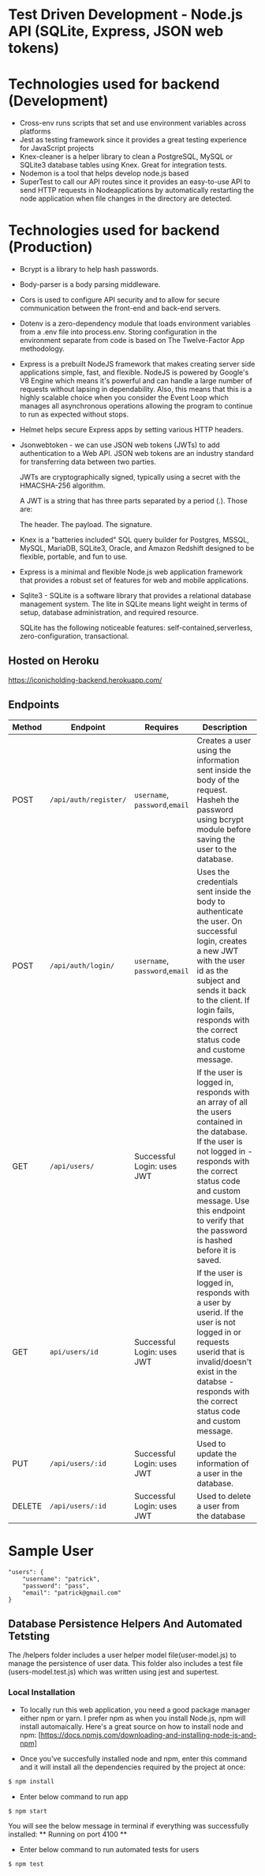 # Test Driven Development - Node.js API (SQLite, Express, JSON web tokens)
# Technologies used for backend (Development)
- Cross-env runs scripts that set and use environment variables across platforms
- Jest as testing framework since it provides a great testing experience for JavaScript projects
- Knex-cleaner is a helper library to clean a PostgreSQL, MySQL or SQLite3 database tables using Knex. Great for integration tests.
- Nodemon is a tool that helps develop node.js based 
- SuperTest to call our API routes since it provides an easy-to-use API to send HTTP requests in Nodeapplications by automatically restarting the node application when file changes in the directory are detected.

# Technologies used for backend (Production)
- Bcrypt is a library to help hash passwords.
- Body-parser is a body parsing middleware.
- Cors is used to configure API security and to allow for secure communication between the front-end and back-end servers.
- Dotenv is a zero-dependency module that loads environment variables from a .env file into process.env. Storing configuration in the environment separate from code is based on The Twelve-Factor App methodology.
- Express is a prebuilt NodeJS framework that makes creating server side applications simple, fast, and flexible. NodeJS is powered by Google's V8 Engine which means it's powerful and can handle a large number of requests without lapsing in dependability. Also, this means that this is a highly scalable choice when you consider the Event Loop which manages all asynchronous operations allowing the program to continue to run as expected without stops. 
- Helmet helps secure Express apps by setting various HTTP headers.
- Jsonwebtoken - we can use JSON web tokens (JWTs) to add authentication to a Web API. JSON web tokens are an industry standard for transferring data between two parties.

    JWTs are cryptographically signed, typically using a secret with the HMACSHA-256 algorithm.

    A JWT is a string that has three parts separated by a period (.). Those are:

    The header.
    The payload.
    The signature.
- Knex is a "batteries included" SQL query builder for Postgres, MSSQL, MySQL, MariaDB, SQLite3, Oracle, and Amazon Redshift designed to be flexible, portable, and fun to use.
- Express is a minimal and flexible Node.js web application framework that provides a robust set of features for web and mobile applications.
- Sqlite3 - SQLite is a software library that provides a relational database management system. The lite in SQLite means light weight in terms of setup, database administration, and required resource.

    SQLite has the following noticeable features: self-contained,serverless, zero-configuration, transactional.


## Hosted on Heroku
https://iconicholding-backend.herokuapp.com/

## Endpoints

| Method | Endpoint               | Requires                        | Description                                                             |
| ------ | ---------------------- | ------------------------------- | ------------------------------------------------------
| POST   | `/api/auth/register/`      | `username`, `password`,`email` | Creates a user using the information sent inside the body of the request. Hasheh the password using bcrypt module before saving the user to the database.
| POST   | `/api/auth/login/`         | `username`, `password`,`email` | Uses the credentials sent inside the body to authenticate the user. On successful login, creates a new JWT with the user id as the subject and sends it back to the client. If login fails, responds with the correct status code and custome message.                            
| GET    | `/api/users/`           | Successful Login: uses JWT                | If the user is logged in, responds with an array of all the users contained in the database. If the user is not logged in - responds with the correct status code and custom message. Use this endpoint to verify that the password is hashed before it is saved.
| GET   | `api/users/id`     | Successful Login: uses JWT        | If the user is logged in, responds with a user by userid. If the user is not logged in or requests userid that is invalid/doesn't exist in the databse - responds with the correct status code and custom message.
| PUT    | `/api/users/:id`| Successful Login: uses JWT | Used to update the information of a user in the database.     
| DELETE   | `/api/users/:id`      | Successful Login: uses JWT      | Used to delete a user from the database  
                        
# Sample User
```
"users": {
    "username": "patrick",
    "password": "pass",
    "email": "patrick@gmail.com"
}
```
## Database Persistence Helpers And Automated Tetsting
The /helpers folder includes a user helper model file(user-model.js) to manage the persistence of user data. This folder also includes a test file (users-model.test.js) which was written using jest and supertest. 
 
 ### Local Installation
* To locally run this web application, you need a good package manager either npm or yarn. 
I prefer npm as when you install Node.js, npm will install automaically. Here's a great source on how to install node and npm: [https://docs.npmjs.com/downloading-and-installing-node-js-and-npm]

* Once you've succesfully installed node and npm, enter this command and it will install all the dependencies required
by the project at once:

```sh
$ npm install
```
* Enter below command to run app

```sh
$ npm start
```
You will see the below message in terminal if everything was successfully installed:
** Running on port 4100 **

* Enter below command to run automated tests for users
```sh
$ npm test
```
